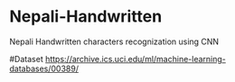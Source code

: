 # Nepali-Handwritten
Nepali Handwritten characters recognization using CNN

#Dataset
https://archive.ics.uci.edu/ml/machine-learning-databases/00389/
